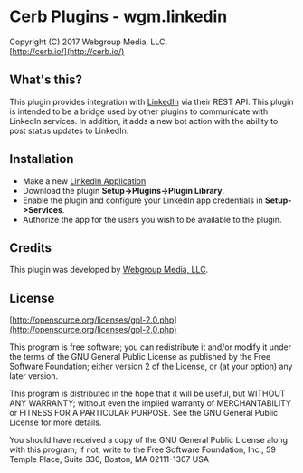 Cerb Plugins - wgm.linkedin
===========================================
Copyright (C) 2017 Webgroup Media, LLC.  
[http://cerb.io/](http://cerb.io/)  

What's this?
------------
This plugin provides integration with [LinkedIn](http://www.linkedin.com/) via their REST API. This plugin is intended to be a bridge used by other plugins to communicate with LinkedIn services. In addition, it adds a new bot action with the ability to post status updates to LinkedIn.

Installation
------------
* Make a new [LinkedIn Application](https://www.linkedin.com/secure/developer).
* Download the plugin **Setup->Plugins->Plugin Library**.
* Enable the plugin and configure your LinkedIn app credentials in **Setup->Services**.
* Authorize the app for the users you wish to be available to the plugin.

Credits
-------
This plugin was developed by [Webgroup Media, LLC](http://cerb.io/).

License
-------

[http://opensource.org/licenses/gpl-2.0.php](http://opensource.org/licenses/gpl-2.0.php)  

This program is free software; you can redistribute it and/or modify it under the terms of the GNU General Public License as published by the Free Software Foundation; either version 2 of the License, or (at your option) any later version.

This program is distributed in the hope that it will be useful, but WITHOUT ANY WARRANTY; without even the implied warranty of MERCHANTABILITY or FITNESS FOR A PARTICULAR PURPOSE. See the GNU General Public License for more details.

You should have received a copy of the GNU General Public License along with this program; if not, write to the Free Software Foundation, Inc., 59 Temple Place, Suite 330, Boston, MA 02111-1307 USA
